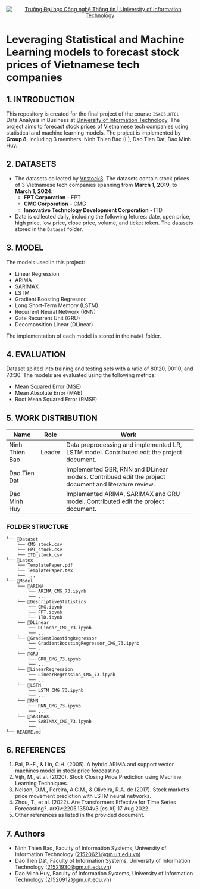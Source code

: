 <!-- Banner -->
<p align="center">
  <a href="https://www.uit.edu.vn/" title="Trường Đại học Công nghệ Thông tin" style="border: none;">
    <img src="https://i.imgur.com/WmMnSRt.png" alt="Trường Đại học Công nghệ Thông tin | University of Information Technology">
  </a>
</p>

# Leveraging Statistical and Machine Learning models to forecast stock prices of Vietnamese tech companies

## 1. INTRODUCTION
This repository is created for the final project of the course `IS403.HTCL` - Data Analysis in Business at [University of Information Technology](https://www.uit.edu.vn/). The project aims to forecast stock prices of Vietnamese tech companies using statistical and machine learning models. The project is implemented by **Group 8**, including 3 members: Ninh Thien Bao (L), Dao Tien Dat, Dao Minh Huy.

## 2. DATASETS
- The datasets collected by [Vnstock3](https://vnstocks.com/). The datasets contain stock prices of 3 Vietnamese tech companies spanning from **March 1, 2019**, to **March 1, 2024**: 
  - **FPT Corporation** - FPT
  - **CMC Corporation** - CMG
  - **Innovative Technology Development Corporation** - ITD
- Data is collected daily, including the following fetures: date, open price, high price, low price, close price, volume, and ticket token. The datasets stored in the `Dataset` folder.

## 3. MODEL
The models used in this project:
- Linear Regression
- ARIMA
- SARIMAX
- LSTM
- Gradient Boosting Regressor
- Long Short-Term Memory (LSTM)
- Recurrent Neural Network (RNN)
- Gate Recurrent Unit (GRU)
- Decomposition Linear (DLinear)

The implementation of each model is stored in the `Model` folder.

## 4. EVALUATION
Dataset splited into training and testing sets with a ratio of 80:20, 90:10, and 70:30. The models are evaluated using the following metrics: 
- Mean Squared Error (MSE)
- Mean Absolute Error (MAE)
- Root Mean Squared Error (RMSE)

## 5. WORK DISTRIBUTION
Name | Role | Work |
| --- | --- | --- |
| Ninh Thien Bao | Leader | Data preprocessing and implemented LR, LSTM model. Contributed edit the project document. |
| Dao Tien Dat |  | Implemented GBR, RNN and DLinear models. Contribued edit the project document and literature review. |
| Dao Minh Huy |  | Implemented ARIMA, SARIMAX and GRU model. Contributed edit the project document. |

### FOLDER STRUCTURE
```
└── 📁Dataset
    └── CMG_stock.csv
    └── FPT_stock.csv
    └── ITD_stock.csv
└── 📁Latex
    └── TemplatePaper.pdf
    └── TemplatePaper.tex
    └── ...
└── 📁Model
    └── 📁ARIMA
        └── ARIMA_CMG_73.ipynb
        └── ...
    └── 📁DescriptiveStatistics
        └── CMG.ipynb
        └── FPT.ipynb
        └── ITD.ipynb
    └── 📁DLinear
        └── DLinear_CMG_73.ipynb
        └── ...
    └── 📁GradientBoostingRegressor
        └── GradientBoostingRegressor_CMG_73.ipynb
        └── ...
    └── 📁GRU
        └── GRU_CMG_73.ipynb
        └── ...
    └── 📁LinearRegression
        └── LinearRegression_CMG_73.ipynb
        └── ...
    └── 📁LSTM
        └── LSTM_CMG_73.ipynb
        └── ...
    └── 📁RNN
        └── RNN_CMG_73.ipynb
        └── ...
    └── 📁SARIMAX
        └── SARIMAX_CMG_73.ipynb
        └── ...
└── README.md
```
## 6. REFERENCES

1. Pai, P.-F., & Lin, C.H. (2005). A hybrid ARIMA and support vector machines model in stock price forecasting.
2. Vijh, M., et al. (2020). Stock Closing Price Prediction using Machine Learning Techniques.
3. Nelson, D.M., Pereira, A.C.M., & Oliveira, R.A. de (2017). Stock market’s price movement prediction with LSTM neural networks.
4. Zhou, T., et al. (2022). Are Transformers Effective for Time Series Forecasting?. arXiv:2205.13504v3 [cs.AI] 17 Aug 2022.
5. Other references as listed in the provided document.

## 7. Authors

- Ninh Thien Bao, Faculty of Information Systems, University of Information Technology (21520621@gm.uit.edu.vn)
- Dao Tien Dat, Faculty of Information Systems, University of Information Technology (21521930@gm.uit.edu.vn)
- Dao Minh Huy, Faculty of Information Systems, University of Information Technology (21520912@gm.uit.edu.vn)